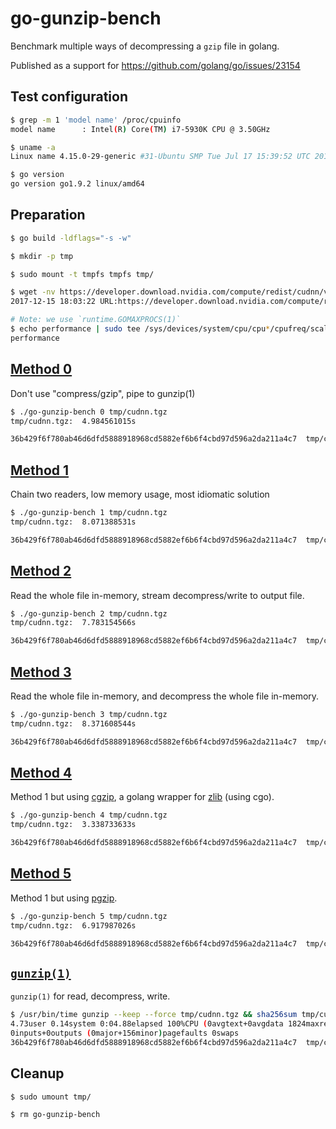 # go-gunzip-bench

Benchmark multiple ways of decompressing a `gzip` file in golang.  

Published as a support for https://github.com/golang/go/issues/23154

## Test configuration
```sh
$ grep -m 1 'model name' /proc/cpuinfo
model name      : Intel(R) Core(TM) i7-5930K CPU @ 3.50GHz

$ uname -a
Linux name 4.15.0-29-generic #31-Ubuntu SMP Tue Jul 17 15:39:52 UTC 2018 x86_64 x86_64 x86_64 GNU/Linux

$ go version
go version go1.9.2 linux/amd64
```

## Preparation
```sh
$ go build -ldflags="-s -w"

$ mkdir -p tmp

$ sudo mount -t tmpfs tmpfs tmp/

$ wget -nv https://developer.download.nvidia.com/compute/redist/cudnn/v7.0.5/cudnn-9.0-linux-x64-v7.tgz -O tmp/cudnn.tgz
2017-12-15 18:03:22 URL:https://developer.download.nvidia.com/compute/redist/cudnn/v7.0.5/cudnn-9.0-linux-x64-v7.tgz [348817823/348817823] -> "tmp/cudnn.tgz" [1]

# Note: we use `runtime.GOMAXPROCS(1)`
$ echo performance | sudo tee /sys/devices/system/cpu/cpu*/cpufreq/scaling_governor
performance
```

## [Method 0](https://github.com/flx42/go-gunzip-bench/blob/master/main.go#L26-L40)
Don't use "compress/gzip", pipe to gunzip(1)
```sh
$ ./go-gunzip-bench 0 tmp/cudnn.tgz
tmp/cudnn.tgz:  4.984561015s

36b429f6f780ab46d6dfd5888918968cd5882ef6b6f4cbd97d596a2da211a4c7  tmp/cudnn.tar
```

## [Method 1](https://github.com/flx42/go-gunzip-bench/blob/master/main.go#L42-L57)
Chain two readers, low memory usage, most idiomatic solution
```sh
$ ./go-gunzip-bench 1 tmp/cudnn.tgz
tmp/cudnn.tgz:  8.071388531s

36b429f6f780ab46d6dfd5888918968cd5882ef6b6f4cbd97d596a2da211a4c7  tmp/cudnn.tar
```

## [Method 2](https://github.com/flx42/go-gunzip-bench/blob/master/main.go#L59-L73)
Read the whole file in-memory, stream decompress/write to output file.
```sh
$ ./go-gunzip-bench 2 tmp/cudnn.tgz
tmp/cudnn.tgz:  7.783154566s

36b429f6f780ab46d6dfd5888918968cd5882ef6b6f4cbd97d596a2da211a4c7  tmp/cudnn.tar
```

## [Method 3](https://github.com/flx42/go-gunzip-bench/blob/master/main.go#L76-L88)
Read the whole file in-memory, and decompress the whole file in-memory.
```sh
$ ./go-gunzip-bench 3 tmp/cudnn.tgz
tmp/cudnn.tgz:  8.371608544s

36b429f6f780ab46d6dfd5888918968cd5882ef6b6f4cbd97d596a2da211a4c7  tmp/cudnn.tar
```

## [Method 4](https://github.com/flx42/go-gunzip-bench/blob/master/main.go#L89-L104)
Method 1 but using [cgzip](https://github.com/youtube/vitess/tree/master/go/cgzip), a golang wrapper for [zlib](https://www.zlib.net) (using cgo).
```sh
$ ./go-gunzip-bench 4 tmp/cudnn.tgz
tmp/cudnn.tgz:  3.338733633s

36b429f6f780ab46d6dfd5888918968cd5882ef6b6f4cbd97d596a2da211a4c7  tmp/cudnn.tar
```

## [Method 5](https://github.com/flx42/go-gunzip-bench/blob/master/main.go#L90-L105)
Method 1 but using [pgzip](https://github.com/klauspost/pgzip).
```sh
$ ./go-gunzip-bench 5 tmp/cudnn.tgz
tmp/cudnn.tgz:  6.917987026s

36b429f6f780ab46d6dfd5888918968cd5882ef6b6f4cbd97d596a2da211a4c7  tmp/cudnn.tar
```

## [`gunzip(1)`](https://www.gnu.org/software/gzip/manual/gzip.html)
`gunzip(1)` for read, decompress, write.
```sh
$ /usr/bin/time gunzip --keep --force tmp/cudnn.tgz && sha256sum tmp/cudnn.tar
4.73user 0.14system 0:04.88elapsed 100%CPU (0avgtext+0avgdata 1824maxresident)k
0inputs+0outputs (0major+156minor)pagefaults 0swaps
36b429f6f780ab46d6dfd5888918968cd5882ef6b6f4cbd97d596a2da211a4c7  tmp/cudnn.tar
```

## Cleanup
```sh
$ sudo umount tmp/

$ rm go-gunzip-bench
```